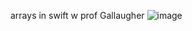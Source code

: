 arrays in swift w prof Gallaugher
![image](https://github.com/user-attachments/assets/015577dc-21bb-4b2c-9e3f-57cc53c0b58c)
